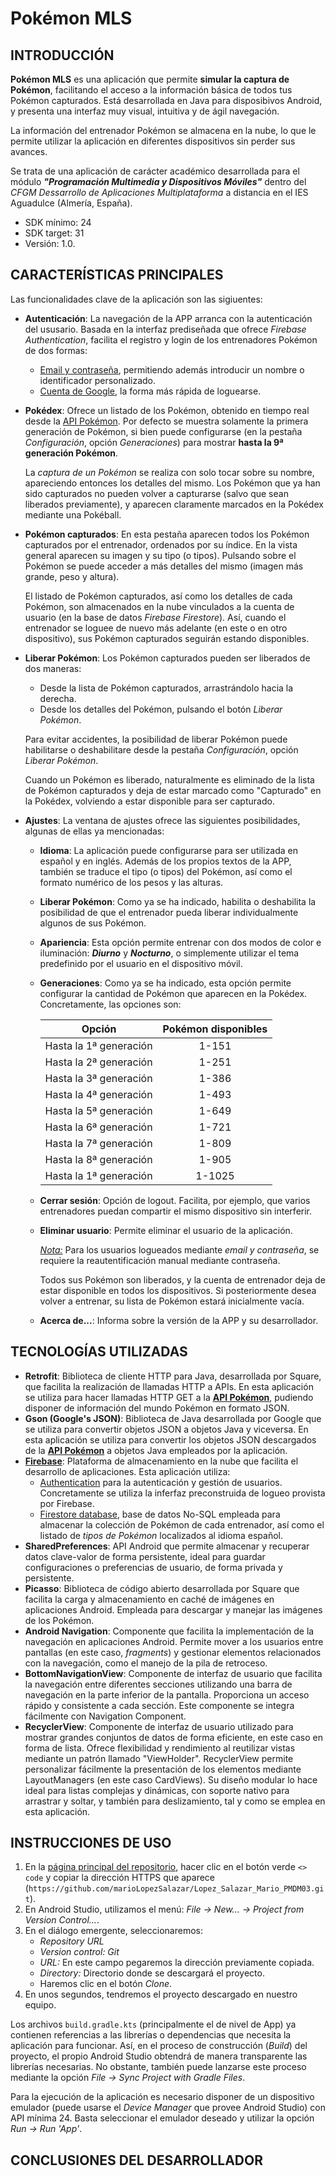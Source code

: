 # Pokémon MLS

## INTRODUCCIÓN

**Pokémon MLS** es una aplicación que permite **simular la captura de Pokémon**, facilitando el acceso a la información básica de todos tus Pokémon capturados. Está desarrollada en Java para disposibivos Android, y presenta una interfaz muy visual, intuitiva y de ágil navegación.

La información del entrenador Pokémon se almacena en la nube, lo que le permite utilizar la aplicación en diferentes dispositivos sin perder sus avances.

Se trata de una aplicación de carácter académico desarrollada para el módulo ***"Programación Multimedia y Dispositivos Móviles"*** dentro del *CFGM Dessarrollo de Aplicaciones Multiplataforma* a distancia en el IES Aguadulce (Almería, España).

* SDK mínimo: 24
* SDK target: 31
* Versión: 1.0.


## CARACTERÍSTICAS PRINCIPALES

Las funcionalidades clave de la aplicación son las sigiuentes:

* **Autenticación**: La navegación de la APP arranca con la autenticación del ususario. Basada en la interfaz prediseñada que ofrece *Firebase Authentication*, facilita el registro y login de los entrenadores Pokémon de dos formas:
  * <ins>Email y contraseña</ins>, permitiendo además introducir un nombre o identificador personalizado.
  * <ins>Cuenta de Google</ins>, la forma más rápida de loguearse.
* **Pokédex**: Ofrece un listado de los Pokémon, obtenido en tiempo real desde la [API Pokémon](https://pokeapi.co/docs/v2). Por defecto se muestra solamente la primera generación de Pokémon, si bien puede configurarse (en la pestaña *Configuración*, opción *Generaciones*) para mostrar **hasta la 9ª generación Pokémon**.

  La *captura de un Pokémon* se realiza con solo tocar sobre su nombre, apareciendo entonces los detalles del mismo. Los Pokémon que ya han sido capturados no pueden volver a capturarse (salvo que sean liberados previamente), y aparecen claramente marcados en la Pokédex mediante una Pokéball.
* **Pokémon capturados**: En esta pestaña aparecen todos los Pokémon capturados por el entrenador, ordenados por su índice. En la vista general aparecen su imagen y su tipo (o tipos). Pulsando sobre el Pokémon se puede acceder a más detalles del mismo (imagen más grande, peso y altura).

  El listado de Pokémon capturados, así como los detalles de cada Pokémon, son almacenados en la nube vinculados a la cuenta de usuario (en la base de datos *Firebase Firestore*). Así, cuando el entrenador se loguee de nuevo más adelante (en este o en otro dispositivo), sus Pokémon capturados seguirán estando disponibles.
* **Liberar Pokémon**: Los Pokémon capturados pueden ser liberados de dos maneras:
  * Desde la lista de Pokémon capturados, arrastrándolo hacia la derecha.
  * Desde los detalles del Pokémon, pulsando el botón *Liberar Pokémon*.

  Para evitar accidentes, la posibilidad de liberar Pokémon puede habilitarse o deshabilitare desde la pestaña *Configuración*, opción *Liberar Pokémon*.

  Cuando un Pokémon es liberado, naturalmente es eliminado de la lista de Pokémon capturados y deja de estar marcado como "Capturado" en la Pokédex, volviendo a estar disponible para ser capturado.
* **Ajustes**: La ventana de ajustes ofrece las siguientes posibilidades, algunas de ellas ya mencionadas:
  * **Idioma**: La aplicación puede configurarse para ser utilizada en español y en inglés. Además de los propios textos de la APP, también se traduce el tipo (o tipos) del Pokémon, así como el formato numérico de los pesos y las alturas.
  * **Liberar Pokémon**: Como ya se ha indicado, habilita o deshabilita la posibilidad de que el entrenador pueda liberar individualmente algunos de sus Pokémon.
  * **Apariencia**: Esta opción permite entrenar con dos modos de color e iluminación: ***Diurno*** y ***Nocturno***, o simplemente utilizar el tema predefinido por el usuario en el dispositivo móvil.
  * **Generaciones**: Como ya se ha indicado, esta opción permite configurar la cantidad de Pokémon que aparecen en la Pokédex. Concretamente, las opciones son:
    
    | Opción                 | Pokémon disponibles |
    |------------------------|:-------------------:|
    | Hasta la 1ª generación |  1-151              |
    | Hasta la 2ª generación |  1-251              |
    | Hasta la 3ª generación |  1-386              |
    | Hasta la 4ª generación |  1-493              |
    | Hasta la 5ª generación |  1-649              |
    | Hasta la 6ª generación |  1-721              |
    | Hasta la 7ª generación |  1-809              |
    | Hasta la 8ª generación |  1-905              |
    | Hasta la 1ª generación |  1-1025             |
  * **Cerrar sesión**: Opción de logout. Facilita, por ejemplo, que varios entrenadores puedan compartir el mismo dispositivo sin interferir.
  * **Eliminar usuario**: Permite eliminar el usuario de la aplicación.
  
    *<ins>Nota:</ins>* Para los usuarios logueados mediante *email y contraseña*, se requiere la reautentificación manual mediante contraseña.

    Todos sus Pokémon son liberados, y la cuenta de entrenador deja de estar disponible en todos los dispositivos. Si posteriormente desea volver a entrenar, su lista de Pokémon estará inicialmente vacía.
  * **Acerca de...**: Informa sobre la versión de la APP y su desarrollador.
  

## TECNOLOGÍAS UTILIZADAS

* **Retrofit**: Biblioteca de cliente HTTP para Java, desarrollada por Square, que facilita la realización de llamadas HTTP a APIs. En esta aplicación se utiliza para hacer llamadas HTTP GET a la [**API Pokémon**](https://pokeapi.co/), pudiendo disponer de información del mundo Pokémon en formato JSON.
* **Gson (Google's JSON)**: Biblioteca de Java desarrollada por Google que se utiliza para convertir objetos JSON a objetos Java y viceversa. En esta aplicación se utiliza para convertir los objetos JSON descargados de la [**API Pokémon**](https://pokeapi.co/) a objetos Java empleados por la aplicación.
* [**Firebase**](https://firebase.google.com/): Plataforma de almacenamiento en la nube que facilita el desarrollo de aplicaciones. Esta aplicación utiliza:
    * <ins>Authentication</ins> para la autenticación y gestión de usuarios. Concretamente se utiliza la inferfaz preconstruida de logueo provista por Firebase.
    * <ins>Firestore database</ins>, base de datos No-SQL empleada para almacenar la colección de Pokémon de cada entrenador, así como el listado de *tipos de Pokémon* localizados al idioma español.
* **SharedPreferences**: API Android que permite almacenar y recuperar datos clave-valor de forma persistente, ideal para guardar configuraciones o preferencias de usuario, de forma privada y persistente.
* **Picasso**: Biblioteca de código abierto desarrollada por Square que facilita la carga y almacenamiento en caché de imágenes en aplicaciones Android. Empleada para descargar y manejar las imágenes de los Pokémon.
* **Android Navigation**: Componente que facilita la implementación de la navegación en aplicaciones Android. Permite mover a los usuarios entre pantallas (en este caso, *fragments*) y gestionar elementos relacionados con la navegación, como el manejo de la pila de retroceso.
* **BottomNavigationView**: Componente de interfaz de usuario que facilita la navegación entre diferentes secciones utilizando una barra de navegación en la parte inferior de la pantalla. Proporciona un acceso rápido y consistente a cada sección. Este componente se integra fácilmente con Navigation Component.
* **RecyclerView**: Componente de interfaz de usuario utilizado para mostrar grandes conjuntos de datos de forma eficiente, en este caso en forma de lista. Ofrece flexibilidad y rendimiento al reutilizar vistas mediante un patrón llamado "ViewHolder". RecyclerView permite personalizar fácilmente la presentación de los elementos mediante LayoutManagers (en este caso CardViews). Su diseño modular lo hace ideal para listas complejas y dinámicas, con soporte nativo para arrastrar y soltar, y también para deslizamiento, tal y como se emplea en esta aplicación.


## INSTRUCCIONES DE USO

1. En la [página principal del repositorio](https://github.com/marioLopezSalazar/Lopez_Salazar_Mario_PMDM03/), hacer clic en el botón verde `<> code` y copiar la dirección HTTPS que aparece (`https://github.com/marioLopezSalazar/Lopez_Salazar_Mario_PMDM03.git`).
2. En Android Studio, utilizamos el menú: *File -> New... -> Project from Version Control...*.
3. En el diálogo emergente, seleccionaremos:
    * *Repository URL*
    * *Version control: Git*
    * *URL:* En este campo pegaremos la dirección previamente copiada.
    * *Directory:* Directorio donde se descargará el proyecto.
    * Haremos clic en el botón *Clone*.
4. En unos segundos, tendremos el proyecto descargado en nuestro equipo.

Los archivos `build.gradle.kts` (principalmente el de nivel de App) ya contienen referencias a las librerías o dependencias que necesita la aplicación para funcionar. Así, en el proceso de construcción (*Build*) del proyecto, el propio Android Studio obtendrá de manera transparente las librerías necesarias. No obstante, también puede lanzarse este proceso mediante la opción *File -> Sync Project with Gradle Files*.

Para la ejecución de la aplicación es necesario disponer de un dispositivo emulador (puede usarse el *Device Manager* que provee Android Studio) con API mínima 24. Basta seleccionar el emulador deseado y utilizar la opción *Run -> Run 'App'*.


## CONCLUSIONES DEL DESARROLLADOR


